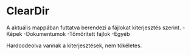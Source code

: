 # ClearDir
A aktuális mappában futtatva berendezi a fájlokat kiterjesztés szerint.
-Képek
-Dokumentumok
-Tömörített fájlok
-Egyéb

Hardcodeolva vannak a kiterjesztések, nem tökéletes.
